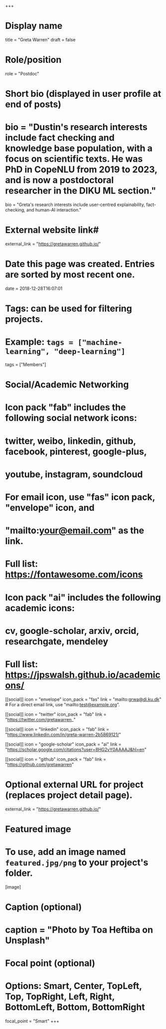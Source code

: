 +++
# Display name
title = "Greta Warren"
draft = false

# Role/position
role = "Postdoc"

# Short bio (displayed in user profile at end of posts)
# bio = "Dustin's research interests include fact checking and knowledge base population, with a focus on scientific texts. He was PhD in CopeNLU from 2019 to 2023, and is now a postdoctoral researcher in the DIKU ML section."
bio = "Greta's research interests include user-centred explainability, fact-checking, and human-AI interaction."

# External website link#
external_link = "https://gretawarren.github.io/"

# Date this page was created. Entries are sorted by most recent one.
date = 2018-12-28T16:07:01

# Tags: can be used for filtering projects.
# Example: `tags = ["machine-learning", "deep-learning"]`
tags = ["Members"]

# Social/Academic Networking
#
# Icon pack "fab" includes the following social network icons:
#
#   twitter, weibo, linkedin, github, facebook, pinterest, google-plus,
#   youtube, instagram, soundcloud
#
#   For email icon, use "fas" icon pack, "envelope" icon, and
#   "mailto:your@email.com" as the link.
#
#   Full list: https://fontawesome.com/icons
#
# Icon pack "ai" includes the following academic icons:
#
#   cv, google-scholar, arxiv, orcid, researchgate, mendeley
#
#   Full list: https://jpswalsh.github.io/academicons/

[[social]]
icon = "envelope"
icon_pack = "fas"
link = "mailto:grwa@di.ku.dk"  # For a direct email link, use "mailto:test@example.org".

[[social]]
icon = "twitter"
icon_pack = "fab"
link = "https://twitter.com/gretawarren_"

[[social]]
icon = "linkedin"
icon_pack = "fab"
link = "https://www.linkedin.com/in/greta-warren-2b5869121/"

[[social]]
icon = "google-scholar"
icon_pack = "ai"
link = "https://scholar.google.com/citations?user=8HG2vY0AAAAJ&hl=en"

[[social]]
icon = "github"
icon_pack = "fab"
link = "https://github.com/gretawarren"



# Optional external URL for project (replaces project detail page).
external_link = "https://gretawarren.github.io/"

# Featured image
# To use, add an image named `featured.jpg/png` to your project's folder. 
[image]
  # Caption (optional)
  # caption = "Photo by Toa Heftiba on Unsplash"

  # Focal point (optional)
  # Options: Smart, Center, TopLeft, Top, TopRight, Left, Right, BottomLeft, Bottom, BottomRight
  focal_point = "Smart"
+++
